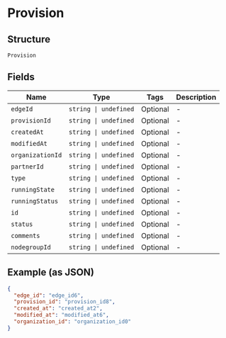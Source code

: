 
# Provision

## Structure

`Provision`

## Fields

| Name | Type | Tags | Description |
|  --- | --- | --- | --- |
| `edgeId` | `string \| undefined` | Optional | - |
| `provisionId` | `string \| undefined` | Optional | - |
| `createdAt` | `string \| undefined` | Optional | - |
| `modifiedAt` | `string \| undefined` | Optional | - |
| `organizationId` | `string \| undefined` | Optional | - |
| `partnerId` | `string \| undefined` | Optional | - |
| `type` | `string \| undefined` | Optional | - |
| `runningState` | `string \| undefined` | Optional | - |
| `runningStatus` | `string \| undefined` | Optional | - |
| `id` | `string \| undefined` | Optional | - |
| `status` | `string \| undefined` | Optional | - |
| `comments` | `string \| undefined` | Optional | - |
| `nodegroupId` | `string \| undefined` | Optional | - |

## Example (as JSON)

```json
{
  "edge_id": "edge_id6",
  "provision_id": "provision_id8",
  "created_at": "created_at2",
  "modified_at": "modified_at6",
  "organization_id": "organization_id0"
}
```

